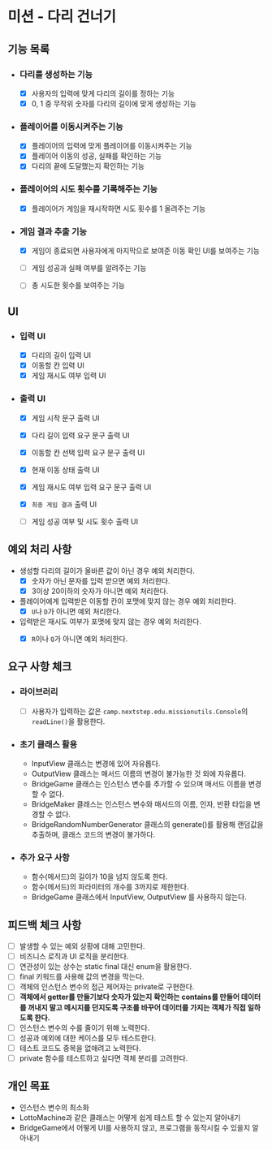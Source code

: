 # 미션 - 다리 건너기

## 기능 목록

- ### 다리를 생성하는 기능
    - [x] 사용자의 입력에 맞게 다리의 길이를 정하는 기능
    - [x] 0, 1 중 무작위 숫자를 다리의 길이에 맞게 생성하는 기능

- ### 플레이어를 이동시켜주는 기능
    - [x] 플레이어의 입력에 맞게 플레이어를 이동시켜주는 기능
    - [x] 플레이어 이동의 성공, 실패를 확인하는 기능
    - [x] 다리의 끝에 도달했는지 확인하는 기능

- ### 플레이어의 시도 횟수를 기록해주는 기능
    - [x] 플레이어가 게임을 재시작하면 시도 횟수를 1 올려주는 기능

- ### 게임 결과 추출 기능
    - [x] 게임이 종료되면 사용자에게 마지막으로 보여준 이동 확인 UI를 보여주는 기능
    - [ ] 게임 성공과 실패 여부를 알려주는 기능
    - [ ] 총 시도한 횟수를 보여주는 기능


## UI

- ### 입력 UI
    - [x] 다리의 길이 입력 UI
    - [x] 이동할 칸 입력 UI
    - [x] 게임 재시도 여부 입력 UI

- ### 출력 UI
    - [x] 게임 시작 문구 출력 UI
    - [x] 다리 길이 입력 요구 문구 출력 UI
    - [x] 이동할 칸 선택 입력 요구 문구 출력 UI
    - [x] 현재 이동 상태 출력 UI
    - [x] 게임 재시도 여부 입력 요구 문구 출력 UI
    - [x] `최종 게임 결과` 출력 UI
    - [ ] 게임 성공 여부 및 시도 횟수 출력 UI


## 예외 처리 사항

- 생성할 다리의 길이가 올바른 값이 아닌 경우 예외 처리한다.
    - [x] 숫자가 아닌 문자를 입력 받으면 예외 처리한다.
    - [x] 3이상 20이하의 숫자가 아니면 예외 처리한다.

- 플레이어에게 입력받은 이동할 칸이 포맷에 맞지 않는 경우 예외 처리한다.
    - [x] `U`나 `D`가 아니면 예외 처리한다.

- 입력받은 재시도 여부가 포맷에 맞지 않는 경우 예외 처리한다.
    - [x] `R`이나 `Q`가 아니면 예외 처리한다.


## 요구 사항 체크

- ### 라이브러리
    - [ ] 사용자가 입력하는 값은 `camp.nextstep.edu.missionutils.Console`의 `readLine()`을 활용한다.

- ### 초기 클래스 활용
    - InputView 클래스는 변경에 있어 자유롭다.
    - OutputView 클래스는 매서드 이름의 변경이 불가능한 것 외에 자유롭다.
    - BridgeGame 클래스는 인스턴스 변수를 추가할 수 있으며 매서드 이름을 변경할 수 없다.
    - BridgeMaker 클래스는 인스턴스 변수와 매서드의 이름, 인자, 반환 타입을 변경할 수 없다.
    - BridgeRandomNumberGenerator 클래스의 generate()를 활용해 랜덤값을 추출하며, 클래스 코드의 변경이 불가하다.

- ### 추가 요구 사항
    - 함수(메서드)의 길이가 10을 넘지 않도록 한다.
    - 함수(메서드)의 파라미터의 개수를 3까지로 제한한다.
    - BridgeGame 클래스에서 InputView, OutputView 를 사용하지 않는다.


## 피드백 체크 사항
- [ ] 발생할 수 있는 예외 상황에 대해 고민한다.
- [ ] 비즈니스 로직과 UI 로직을 분리한다.
- [ ] 연관성이 있는 상수는 static final 대신 enum을 활용한다.
- [ ] final 키워드를 사용해 값의 변경을 막는다.
- [ ] 객체의 인스턴스 변수의 접근 제어자는 private로 구현한다.
- [ ] **객체에서 getter를 만들기보다 숫자가 있는지 확인하는 contains를 만들어 데이터를 꺼내지 말고 메시지를 던지도록 구조를 바꾸어 데이터를 가지는 객체가 직접 일하도록 한다.**
- [ ] 인스턴스 변수의 수를 줄이기 위해 노력한다.
- [ ] 성공과 예외에 대한 케이스를 모두 테스트한다.
- [ ] 테스트 코드도 중복을 없애려고 노력한다.
- [ ] private 함수를 테스트하고 싶다면 객체 분리를 고려한다.

## 개인 목표
- 인스턴스 변수의 최소화
- LottoMachine과 같은 클래스는 어떻게 쉽게 테스트 할 수 있는지 알아내기
- BridgeGame에서 어떻게 UI를 사용하지 않고, 프로그램을 동작시킬 수 있을지 알아내기
